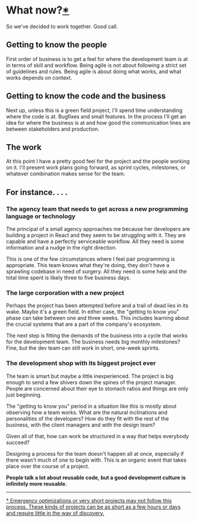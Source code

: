 # What now?<a name="except-back" href="#except">*</a>

So we've decided to work together. Good call.

## Getting to know the people

First order of business is to get a feel for where the development
team is at in terms of skill and workflow. Being agile is not about
following a strict set of guidelines and rules. Being agile is about
doing what works, and what works depends on context.

## Getting to know the code and the business

Next up, unless this is a green field project, I'll spend time
understanding where the code is at. Bugfixes and small features. In
the process I'll get an idea for where the business is at and how good
the communication lines are between stakeholders and production.

## The work

At this point I have a pretty good feel for the project and the people
working on it. I'll present work plans going forward, as sprint
cycles, milestones, or whatever combination makes sense for the team.

## For instance. . . .

### The agency team that needs to get across a new programming language or technology

The principal of a small agency approaches me because her developers
are building a project in React and they seem to be struggling with
it. They are capable and have a perfectly serviceable workflow. All
they need is some information and a nudge in the right direction.

This is one of the few circumstances where I feel pair programming is
appropriate. This team knows what they're doing, they don't have a
sprawling codebase in need of surgery. All they need is some help and
the total time spent is likely three to five business days.


### The large corporation with a new project

Perhaps the project has been attempted before and a trail of dead lies
in its wake. Maybe it's a green field. In either case, the "getting to
know you" phase can take between one and three weeks. This includes
learning about the crucial systems that are a part of the company's
ecosystem.

The next step is fitting the demands of the business into a cycle that
works for the development team. The business needs big monthly
milestones? Fine, but the dev team can still work in short, one-week
sprints.


### The development shop with its biggest project ever

The team is smart but maybe a little inexperienced. The project is big
enough to send a few shivers down the spines of the project
manager. People are concerned about their eye to stomach ratios and
things are only just beginning.

The "getting to know you" period in a situation like this is mostly
about observing how a team works. What are the natural inclinations
and personalities of the developers? How do they fit with the rest of
the business, with the client managers and with the design team?

Given all of that, how can work be structured in a way that helps
everybody succeed?

Designing a process for the team doesn't happen all at once,
especially if there wasn't much of one to begin with. This is an
organic event that takes place over the course of a project.

**People talk a lot about reusable code, but a good development culture is
infinitely more reusable.**

----

<footnotes>
  <a id="except" name="except" href="#except-back">* Emergency optimizations or very short projects may not follow this process. These kinds of projects can be as short as a few hours or days and require little in the way of discovery.</a>
</footnotes>
